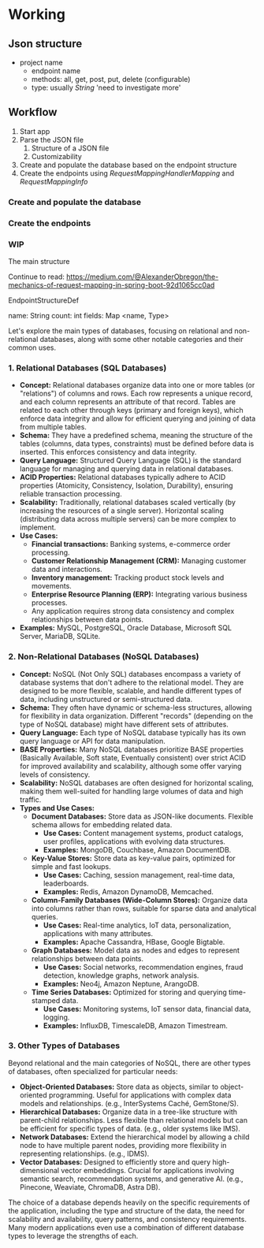 # Working

## Json structure
- project name
  - endpoint name
  - methods: all, get, post, put, delete (configurable)
  - type: usually _String_ 'need to investigate more'

## Workflow
1. Start app
2. Parse the JSON file
   1. Structure of a JSON file
   2. Customizability
3. Create and populate the database based on the endpoint structure
4. Create the endpoints using _RequestMappingHandlerMapping_ and _RequestMappingInfo_

### Create and populate the database

### Create the endpoints


### WIP
The main structure

Continue to read: https://medium.com/@AlexanderObregon/the-mechanics-of-request-mapping-in-spring-boot-92d1065cc0ad

EndpointStructureDef

name: String
count: int
fields: Map <name, Type>





Let's explore the main types of databases, focusing on relational and non-relational databases, along with some other notable categories and their common uses.

### 1. Relational Databases (SQL Databases)

* **Concept:** Relational databases organize data into one or more tables (or "relations") of columns and rows. Each row represents a unique record, and each column represents an attribute of that record. Tables are related to each other through keys (primary and foreign keys), which enforce data integrity and allow for efficient querying and joining of data from multiple tables.
* **Schema:** They have a predefined schema, meaning the structure of the tables (columns, data types, constraints) must be defined before data is inserted. This enforces consistency and data integrity.
* **Query Language:** Structured Query Language (SQL) is the standard language for managing and querying data in relational databases.
* **ACID Properties:** Relational databases typically adhere to ACID properties (Atomicity, Consistency, Isolation, Durability), ensuring reliable transaction processing.
* **Scalability:** Traditionally, relational databases scaled vertically (by increasing the resources of a single server). Horizontal scaling (distributing data across multiple servers) can be more complex to implement.
* **Use Cases:**
    * **Financial transactions:** Banking systems, e-commerce order processing.
    * **Customer Relationship Management (CRM):** Managing customer data and interactions.
    * **Inventory management:** Tracking product stock levels and movements.
    * **Enterprise Resource Planning (ERP):** Integrating various business processes.
    * Any application requires strong data consistency and complex relationships between data points.
* **Examples:** MySQL, PostgreSQL, Oracle Database, Microsoft SQL Server, MariaDB, SQLite.

### 2. Non-Relational Databases (NoSQL Databases)

* **Concept:** NoSQL (Not Only SQL) databases encompass a variety of database systems that don't adhere to the relational model. They are designed to be more flexible, scalable, and handle different types of data, including unstructured or semi-structured data.
* **Schema:** They often have dynamic or schema-less structures, allowing for flexibility in data organization. Different "records" (depending on the type of NoSQL database) might have different sets of attributes.
* **Query Language:** Each type of NoSQL database typically has its own query language or API for data manipulation.
* **BASE Properties:** Many NoSQL databases prioritize BASE properties (Basically Available, Soft state, Eventually consistent) over strict ACID for improved availability and scalability, although some offer varying levels of consistency.
* **Scalability:** NoSQL databases are often designed for horizontal scaling, making them well-suited for handling large volumes of data and high traffic.
* **Types and Use Cases:**
    * **Document Databases:** Store data as JSON-like documents. Flexible schema allows for embedding related data.
        * **Use Cases:** Content management systems, product catalogs, user profiles, applications with evolving data structures.
        * **Examples:** MongoDB, Couchbase, Amazon DocumentDB.
    * **Key-Value Stores:** Store data as key-value pairs, optimized for simple and fast lookups.
        * **Use Cases:** Caching, session management, real-time data, leaderboards.
        * **Examples:** Redis, Amazon DynamoDB, Memcached.
    * **Column-Family Databases (Wide-Column Stores):** Organize data into columns rather than rows, suitable for sparse data and analytical queries.
        * **Use Cases:** Real-time analytics, IoT data, personalization, applications with many attributes.
        * **Examples:** Apache Cassandra, HBase, Google Bigtable.
    * **Graph Databases:** Model data as nodes and edges to represent relationships between data points.
        * **Use Cases:** Social networks, recommendation engines, fraud detection, knowledge graphs, network analysis.
        * **Examples:** Neo4j, Amazon Neptune, ArangoDB.
    * **Time Series Databases:** Optimized for storing and querying time-stamped data.
        * **Use Cases:** Monitoring systems, IoT sensor data, financial data, logging.
        * **Examples:** InfluxDB, TimescaleDB, Amazon Timestream.

### 3. Other Types of Databases

Beyond relational and the main categories of NoSQL, there are other types of databases, often specialized for particular needs:

* **Object-Oriented Databases:** Store data as objects, similar to object-oriented programming. Useful for applications with complex data models and relationships. (e.g., InterSystems Caché, GemStone/S).
* **Hierarchical Databases:** Organize data in a tree-like structure with parent-child relationships. Less flexible than relational models but can be efficient for specific types of data. (e.g., older systems like IMS).
* **Network Databases:** Extend the hierarchical model by allowing a child node to have multiple parent nodes, providing more flexibility in representing relationships. (e.g., IDMS).
* **Vector Databases:** Designed to efficiently store and query high-dimensional vector embeddings. Crucial for applications involving semantic search, recommendation systems, and generative AI. (e.g., Pinecone, Weaviate, ChromaDB, Astra DB).

The choice of a database depends heavily on the specific requirements of the application, including the type and structure of the data, the need for scalability and availability, query patterns, and consistency requirements. Many modern applications even use a combination of different database types to leverage the strengths of each.